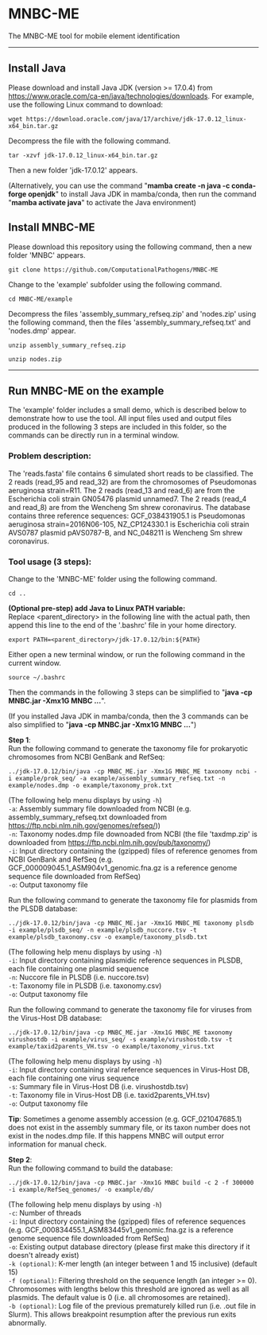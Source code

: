 # MNBC-ME

The MNBC-ME tool for mobile element identification

*********************************************************************************************************  
## Install Java
Please download and install Java JDK (version >= 17.0.4) from https://www.oracle.com/ca-en/java/technologies/downloads. For example, use the following Linux command to download:  
````
wget https://download.oracle.com/java/17/archive/jdk-17.0.12_linux-x64_bin.tar.gz
````
Decompress the file with the following command.  
````
tar -xzvf jdk-17.0.12_linux-x64_bin.tar.gz
````
Then a new folder 'jdk-17.0.12' appears.<br/>

(Alternatively, you can use the command "<b>mamba create -n java -c conda-forge openjdk</b>" to install Java JDK in mamba/conda, then run the command "<b>mamba activate java</b>" to activate the Java environment)  
## Install MNBC-ME
Please download this repository using the following command, then a new folder 'MNBC' appears.  
````
git clone https://github.com/ComputationalPathogens/MNBC-ME
````
Change to the 'example' subfolder using the following command.  
````
cd MNBC-ME/example
````
Decompress the files 'assembly_summary_refseq.zip' and 'nodes.zip' using the following command, then the files 'assembly_summary_refseq.txt' and 'nodes.dmp' appear.  
````
unzip assembly_summary_refseq.zip
````
````
unzip nodes.zip
````
*********************************************************************************************************  

## Run MNBC-ME on the example
The 'example' folder includes a small demo, which is described below to demonstrate how to use the tool. All input files used and output files produced in the following 3 steps are included in this folder, so the commands can be directly run in a terminal window.  

### Problem description:  
The 'reads.fasta' file contains 6 simulated short reads to be classified. The 2 reads (read_95 and read_32) are from the chromosomes of Pseudomonas aeruginosa strain=R11. The 2 reads (read_13 and read_6) are from the Escherichia coli strain GN05476 plasmid unnamed7. The 2 reads (read_4 and read_8) are from the Wencheng Sm shrew coronavirus. The database contains three reference sequences: GCF_038431905.1 is Pseudomonas aeruginosa strain=2016N06-105, NZ_CP124330.1 is Escherichia coli strain AVS0787 plasmid pAVS0787-B, and NC_048211 is Wencheng Sm shrew coronavirus.  

### Tool usage (3 steps):  
Change to the 'MNBC-ME' folder using the following command.  
````
cd ..
````

<b>(Optional pre-step) add Java to Linux PATH variable:</b>  
Replace <parent_directory> in the following line with the actual path, then append this line to the end of the '.bashrc' file in your home directory.  
````
export PATH=<parent_directory>/jdk-17.0.12/bin:${PATH}
````
Either open a new terminal window, or run the following command in the current window.
````
source ~/.bashrc
````
Then the commands in the following 3 steps can be simplified to "<b>java -cp MNBC.jar -Xmx1G MNBC ...</b>".

(If you installed Java JDK in mamba/conda, then the 3 commands can be also simplified to "<b>java -cp MNBC.jar -Xmx1G MNBC ...</b>")  

<b>Step 1</b>:  
Run the following command to generate the taxonomy file for prokaryotic chromosomes from NCBI GenBank and RefSeq:  
````
../jdk-17.0.12/bin/java -cp MNBC_ME.jar -Xmx1G MNBC_ME taxonomy ncbi -i example/prok_seq/ -a example/assembly_summary_refseq.txt -n example/nodes.dmp -o example/taxonomy_prok.txt
````
(The following help menu displays by using ```-h```)  
```-a```:	Assembly summary file downloaded from NCBI (e.g. assembly_summary_refseq.txt downloaded from https://ftp.ncbi.nlm.nih.gov/genomes/refseq/))  
```-n```:	Taxonomy nodes.dmp file downoaded from NCBI (the file 'taxdmp.zip' is downloaded from https://ftp.ncbi.nlm.nih.gov/pub/taxonomy/)  
```-i```:	Input directory containing the (gzipped) files of reference genomes from NCBI GenBank and RefSeq (e.g. GCF_000009045.1_ASM904v1_genomic.fna.gz is a reference genome sequence file downloaded from RefSeq)  
```-o```:	Output taxonomy file

Run the following command to generate the taxonomy file for plasmids from the PLSDB database:  
````
../jdk-17.0.12/bin/java -cp MNBC_ME.jar -Xmx1G MNBC_ME taxonomy plsdb -i example/plsdb_seq/ -n example/plsdb_nuccore.tsv -t example/plsdb_taxonomy.csv -o example/taxonomy_plsdb.txt
````
(The following help menu displays by using ```-h```)  
```-i```:	Input directory containing plasmidic reference sequences in PLSDB, each file containing one plasmid sequence  
```-n```:	Nuccore file in PLSDB (i.e. nuccore.tsv)  
```-t```:	Taxonomy file in PLSDB (i.e. taxonomy.csv)  
```-o```:	Output taxonomy file

Run the following command to generate the taxonomy file for viruses from the Virus-Host DB database:  
````
../jdk-17.0.12/bin/java -cp MNBC_ME.jar -Xmx1G MNBC_ME taxonomy virushostdb -i example/virus_seq/ -s example/virushostdb.tsv -t example/taxid2parents_VH.tsv -o example/taxonomy_virus.txt
````
(The following help menu displays by using ```-h```)  
```-i```:	Input directory containing viral reference sequences in Virus-Host DB, each file containing one virus sequence  
```-s```:	Summary file in Virus-Host DB (i.e. virushostdb.tsv)  
```-t```:	Taxonomy file in Virus-Host DB (i.e. taxid2parents_VH.tsv)  
```-o```:	Output taxonomy file

<b>Tip</b>:
Sometimes a genome assembly accession (e.g. GCF_021047685.1) does not exist in the assembly summary file, or its taxon number does not exist in the nodes.dmp file. If this happens MNBC will output error information for manual check.

<b>Step 2</b>:  
Run the following command to build the database:  
````
../jdk-17.0.12/bin/java -cp MNBC.jar -Xmx1G MNBC build -c 2 -f 300000 -i example/RefSeq_genomes/ -o example/db/
````
(The following help menu displays by using ```-h```)  
```-c```:	Number of threads  
```-i```:	Input directory containing the (gzipped) files of reference sequences (e.g. GCF_000834455.1_ASM83445v1_genomic.fna.gz is a reference genome sequence file downloaded from RefSeq)  
```-o```: Existing output database directory (please first make this directory if it doesn't already exist)  
```-k (optional)```: K-mer length (an integer between 1 and 15 inclusive) (default 15)  
```-f (optional)```: Filtering threshold on the sequence length (an integer >= 0). Chromosomes with lengths below this threshold are ignored as well as all plasmids. The default value is 0 (i.e. all chromosomes are retained).  
```-b (optional)```: Log file of the previous prematurely killed run (i.e. .out file in Slurm). This allows breakpoint resumption after the previous run exits abnormally.